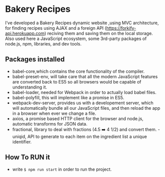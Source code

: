 # Bakery Recipes
I’ve developed a Bakery Recipes dynamic website ,using MVC architecture, for finding recipes using AJAX and a foreign API (https://forkify-api.herokuapp.com) reciving them and saving them on the local storage. Also used here a JavaScript ecosystem, some 3rd-party packages of node.js, npm, libraries, and dev tools.

## Packages installed
- babel-core,which contains the core functionality of the compiler.
- babel-preset-env, will take care that all the modern JavaScript features are converted back to ES5 so all browsers would be capable of understanding it.
- babel-loader, needed for Webpack in order to actually load babel files.
- babel-polyfill, this will implement like a promise in ES5.
- webpack-dev-server, provides us with a developement server, which will automatically bundle all our JavaScript files, and then reload the app in a browser when ever we change a file.
- axios, a promise based HTTP client for the browser and node.js, automatic transforms for JSON data.
- fractional, library to deal with fractions (4.5 ➡️ 4 1/2) and convert them. - uniqid, API to generate to each item on the ingredient list a unique identifier.

## How To RUN it
- write ``` $ npm run start ``` in order to run the project. 

